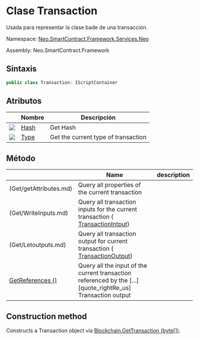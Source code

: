 # Clase Transaction

Usada para representar la clase bade de una transacción.

Namespace: [Neo.SmartContract.Framework.Services.Neo](../neo.md)

Assembly: Neo.SmartContract.Framework

## Sintaxis

```c#
public class Transaction: IScriptContainer
```

## Atributos

| | Nombre | Descripción |
| ---------------------------------------- | --------------------------- | ------------ |
| ![](https://i-msdn.sec.s-msft.com/dynimg/IC74937.jpeg) | [Hash](Transaction/Hash.md) | Get Hash |
| ![](https://i-msdn.sec.s-msft.com/dynimg/IC74937.jpeg) | [Type](Transaction/Type.md) | Get the current type of transaction    |

## Método 

| | Name | description |
| ---------------------------------------- | ---------------------------------------- | ---------------------------------------- |
(Get/getAttributes.md) | Query all properties of the current transaction |
(Get/WriteInputs.md) | Query all transaction inputs for the current transaction ([ TransactionIntput](TransactionInput.md)) |
(Get/Letoutputs.md) | Query all transaction output for current transaction ([ TransactionOutput](TransactionOutput.md)) |
[GetReferences ()](Transaction/GetReferences.md) | Query all the input of the current transaction referenced by the [...] [quote_rightRe_us] Transaction output

## Construction method

Constructs a Transaction object via [Blockchain.GetTransaction (byte[])](Blockchain/GetTransaction.md).
